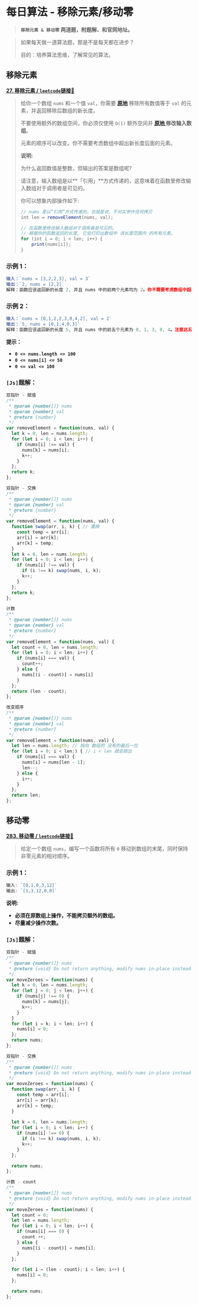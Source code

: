 # 每日算法 - 移除元素/移动零

> **`移除元素 & 移动零` 两道题，附题解、和官网地址。**

> 如果每天做一道算法题，那是不是每天都在进步？
>
> 目的：培养算法思维，了解常见的算法。

## 移除元素

**[27. 移除元素 / `leetcode`链接🔗](https://leetcode-cn.com/problems/remove-element/)**

> 给你一个数组 `nums` 和一个值 `val`，你需要 **[原地](https://baike.baidu.com/item/原地算法)** 移除所有数值等于 `val` 的元素，并返回移除后数组的新长度。
>
> 不要使用额外的数组空间，你必须仅使用 `O(1)` 额外空间并 **[原地 ](https://baike.baidu.com/item/原地算法)修改输入数组**。
>
> 元素的顺序可以改变。你不需要考虑数组中超出新长度后面的元素。
>
> **说明:**
>
> 为什么返回数值是整数，但输出的答案是数组呢?
>
> 请注意，输入数组是以**「引用」**方式传递的，这意味着在函数里修改输入数组对于调用者是可见的。
>
> 你可以想象内部操作如下:
>
> ```js
> // nums 是以“引用”方式传递的。也就是说，不对实参作任何拷贝
> int len = removeElement(nums, val);
> 
> // 在函数里修改输入数组对于调用者是可见的。
> // 根据你的函数返回的长度, 它会打印出数组中 该长度范围内 的所有元素。
> for (int i = 0; i < len; i++) {
>     print(nums[i]);
> }
> ```

### 示例 1：

```js
输入：`nums = [3,2,2,3], val = 3`
输出：`2, nums = [2,2]`
解释：函数应该返回新的长度 2, 并且 nums 中的前两个元素均为 2。你不需要考虑数组中超出新长度后面的元素。例如，函数返回的新长度为 2 ，而 nums = [2,2,3,3] 或 nums = [2,2,0,0]，也会被视作正确答案。
```

### 示例 2：

```js
输入：`nums = [0,1,2,2,3,0,4,2], val = 2`
输出：`5, nums = [0,1,4,0,3]`
解释：函数应该返回新的长度 5, 并且 nums 中的前五个元素为 0, 1, 3, 0, 4。注意这五个元素可为任意顺序。你不需要考虑数组中超出新长度后面的元素。
```

**提示：**

- **`0 <= nums.length <= 100`**
- **`0 <= nums[i] <= 50`**
- **`0 <= val <= 100`**

### `[Js]`题解：

```js
双指针 - 赋值
/**
 * @param {number[]} nums
 * @param {number} val
 * @return {number}
 */
var removeElement = function(nums, val) {
  let k = 0, len = nums.length;
  for (let i = 0; i < len; i++) {
    if (nums[i] !== val) {
      nums[k] = nums[i];
      k++;
    }
  };
  return k;
};
```

```js
双指针 - 交换
/**
 * @param {number[]} nums
 * @param {number} val
 * @return {number}
 */
var removeElement = function(nums, val) {
  function swap(arr, i, k) { // 置换
    const temp = arr[i];
    arr[i] = arr[k];
    arr[k] = temp;
  }
  let k = 0, len = nums.length;
  for (let i = 0; i < len; i++) {
    if (nums[i] !== val) {
      if (i !== k) swap(nums, i, k);
      k++;
    }
  };
  return k;
};
```

```js
计数
/**
 * @param {number[]} nums
 * @param {number} val
 * @return {number}
 */
var removeElement = function(nums, val) {
  let count = 0, len = nums.length;
  for (let i = 0; i < len; i++) {
    if (nums[i] === val) {
      count++;
    } else {
      nums[(i - count)] = nums[i]
    }
  };
  return (len - count);
};
```

```js
改变顺序
/**
 * @param {number[]} nums
 * @param {number} val
 * @return {number}
 */
var removeElement = function(nums, val) {
  let len = nums.length; // 指向 数组的 没有的最后一位 
  for (let i = 0; i < len;) { // i < len 就会跳出
    if (nums[i] === val) {
      nums[i] = nums[len - 1];
      len--;
    } else {
      i++;
    }
  };
  return len;
};
```

## 移动零

**[283. 移动零 / `leetcode`链接🔗](https://leetcode-cn.com/problems/move-zeroes/)**

> 给定一个数组 `nums`，编写一个函数将所有 `0` 移动到数组的末尾，同时保持非零元素的相对顺序。

### 示例 1：

```js
输入: `[0,1,0,3,12]`
输出: `[1,3,12,0,0]`
```

**说明:**

+ **必须在原数组上操作，不能拷贝额外的数组。**
+ **尽量减少操作次数。**

### `[Js]`题解：

```js
双指针 - 赋值
/**
 * @param {number[]} nums
 * @return {void} Do not return anything, modify nums in-place instead.
 */
var moveZeroes = function(nums) {
  let k = 0, len = nums.length;
  for (let j = 0; j < len; j++) {
    if (nums[j] !== 0) {
      nums[k] = nums[j];
      k++;
    }
  }
  for (let i = k; i < len; i++) {
    nums[i] = 0;
  };
  return nums;
};
```

```js
双指针 - 交换
/**
 * @param {number[]} nums
 * @return {void} Do not return anything, modify nums in-place instead.
 */
var moveZeroes = function(nums) {
  function swap(arr, i, k) {
    const temp = arr[i];
    arr[i] = arr[k];
    arr[k] = temp;
  }
		
  let k = 0, len = nums.length;
  for (let i = 0; i < len; i++) {
    if (nums[i] !== 0) {
      if (i !== k) swap(nums, i, k);
      k++;
    }
  };

  return nums;
};
```

```js
计数 - count
/**
 * @param {number[]} nums
 * @return {void} Do not return anything, modify nums in-place instead.
 */
var moveZeroes = function(nums) {
  let count = 0;
  let len = nums.length;
  for (let i = 0; i < len; i++) {
    if (nums[i] === 0) {
      count ++;
    } else {
      nums[(i - count)] = nums[i];
    }
  };

  for (let i = (len - count); i < len; i++) {
    nums[i] = 0;
  };

  return nums;
};
```


